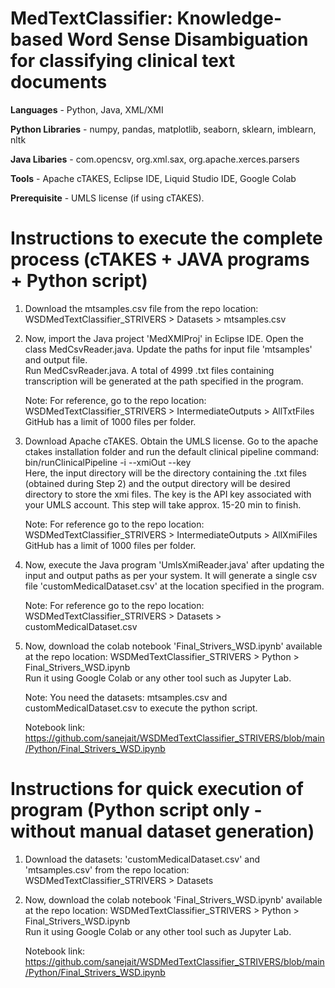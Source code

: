 # MedTextClassifier: Knowledge-based Word Sense Disambiguation for classifying clinical text documents
**Languages** - Python, Java, XML/XMI

**Python Libraries** - numpy, pandas, matplotlib, seaborn, sklearn, imblearn, nltk

**Java Libaries** - com.opencsv, org.xml.sax, org.apache.xerces.parsers

**Tools** - Apache cTAKES, Eclipse IDE, Liquid Studio IDE, Google Colab

**Prerequisite** - UMLS license (if using cTAKES).

# Instructions to execute the complete process (cTAKES + JAVA programs + Python script)
1) Download the mtsamples.csv file from the repo location: WSDMedTextClassifier_STRIVERS > Datasets > mtsamples.csv

2) Now, import the Java project 'MedXMIProj' in Eclipse IDE. Open the class MedCsvReader.java. Update the paths for input file 'mtsamples' and output file.  
   Run MedCsvReader.java. A total of 4999 .txt files containing transcription will be generated at the path specified in the program.  

   Note: For reference, go to the repo location: WSDMedTextClassifier_STRIVERS > IntermediateOutputs > AllTxtFiles
   GitHub has a limit of 1000 files per folder.

3) Download Apache cTAKES. Obtain the UMLS license.
   Go to the apache ctakes installation folder and run the default clinical pipeline command:  
   bin/runClinicalPipeline -i <input-directory-name> --xmiOut <output-directory-name> --key <umls-api-key>   
   Here, the input directory will be the directory containing the .txt files (obtained during Step 2) and the output directory will be desired directory to store the xmi        files. The key is the API key associated with your UMLS account.
   This step will take approx. 15-20 min to finish.

   Note: For reference go to the repo location: WSDMedTextClassifier_STRIVERS > IntermediateOutputs > AllXmiFiles
   GitHub has a limit of 1000 files per folder.
  
4) Now, execute the Java program 'UmlsXmiReader.java' after updating the input and output paths as per your system. It will generate a single csv file                            'customMedicalDataset.csv' at the location specified in the program.  

   Note: For reference go to the repo location: WSDMedTextClassifier_STRIVERS > Datasets > customMedicalDataset.csv

5) Now, download the colab notebook 'Final_Strivers_WSD.ipynb' available at the repo location: WSDMedTextClassifier_STRIVERS > Python > Final_Strivers_WSD.ipynb  
   Run it using Google Colab or any other tool such as Jupyter Lab. 

   Note: You need the datasets: mtsamples.csv and customMedicalDataset.csv to execute the python script.

   Notebook link: https://github.com/sanejait/WSDMedTextClassifier_STRIVERS/blob/main/Python/Final_Strivers_WSD.ipynb

# Instructions for quick execution of program (Python script only - without manual dataset generation)
1) Download the datasets: 'customMedicalDataset.csv' and 'mtsamples.csv' from the repo location: WSDMedTextClassifier_STRIVERS > Datasets

2) Now, download the colab notebook 'Final_Strivers_WSD.ipynb' available at the repo location: WSDMedTextClassifier_STRIVERS > Python > Final_Strivers_WSD.ipynb  
   Run it using Google Colab or any other tool such as Jupyter Lab.

   Notebook link: https://github.com/sanejait/WSDMedTextClassifier_STRIVERS/blob/main/Python/Final_Strivers_WSD.ipynb
